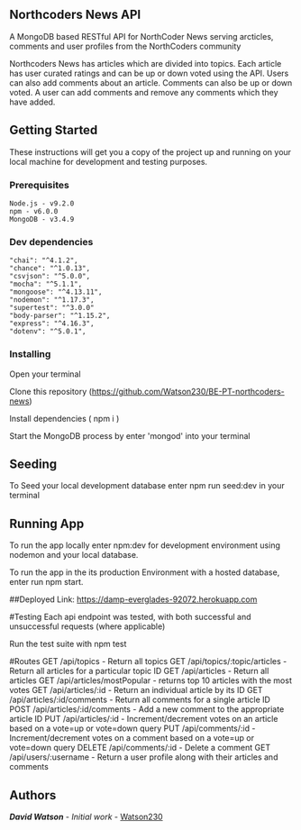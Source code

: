 ## Northcoders News API

A MongoDB based RESTful API for NorthCoder News serving arcticles, comments and user profiles from the NorthCoders community

Northcoders News has articles which are divided into topics. Each article has user curated ratings and can be up or down voted using the API. Users can also add comments about an article. Comments can also be up or down voted. A user can add comments and remove any comments which they have added.

## Getting Started
These instructions will get you a copy of the project up and running on your local machine for development and testing purposes.

### Prerequisites

    Node.js - v9.2.0
    npm - v6.0.0
    MongoDB - v3.4.9

### Dev dependencies  

    "chai": "^4.1.2",
    "chance": "^1.0.13",
    "csvjson": "^5.0.0",
    "mocha": "^5.1.1",
    "mongoose": "^4.13.11",
    "nodemon": "^1.17.3",
    "supertest": "^3.0.0"
    "body-parser": "^1.15.2",
    "express": "^4.16.3",
    "dotenv": "^5.0.1",
       
### Installing

Open your terminal

Clone this repository (https://github.com/Watson230/BE-PT-northcoders-news)

Install dependencies ( npm i )

Start the MongoDB process by enter 'mongod' into your terminal

## Seeding
To Seed your local development database enter npm run seed:dev in your terminal

## Running App

To run the app locally enter npm:dev for development environment using nodemon and your local database.

To run the app in the its production Environment with a hosted database, enter run npm start.


##Deployed 
Link: https://damp-everglades-92072.herokuapp.com 


#Testing
Each api endpoint was tested, with both successful and unsuccessful requests (where applicable)

Run the test suite with npm test

#Routes
GET /api/topics - Return all topics
GET /api/topics/:topic/articles - Return all articles for a particular topic ID
GET /api/articles - Return all articles
GET /api/articles/mostPopular - returns top 10 articles with the most votes
GET /api/articles/:id - Return an individual article by its ID
GET /api/articles/:id/comments - Return all comments for a single article ID
POST /api/articles/:id/comments - Add a new comment to the appropriate article ID
PUT /api/articles/:id - Increment/decrement votes on an article based on a vote=up or vote=down query
PUT /api/comments/:id - Increment/decrement votes on a comment based on a vote=up or vote=down query
DELETE /api/comments/:id - Delete a comment
GET /api/users/:username - Return a user profile along with their articles and comments


## Authors

***David Watson*** - *Initial work* - [Watson230](https://github.com/Watson230)
